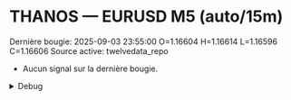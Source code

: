 # THANOS — EURUSD M5 (auto/15m)
Dernière bougie: 2025-09-03 23:55:00  O=1.16604  H=1.16614  L=1.16596  C=1.16606
Source active: twelvedata_repo

- Aucun signal sur la dernière bougie.

<details><summary>Debug</summary>

- TD_API_KEY manquant.

</details>